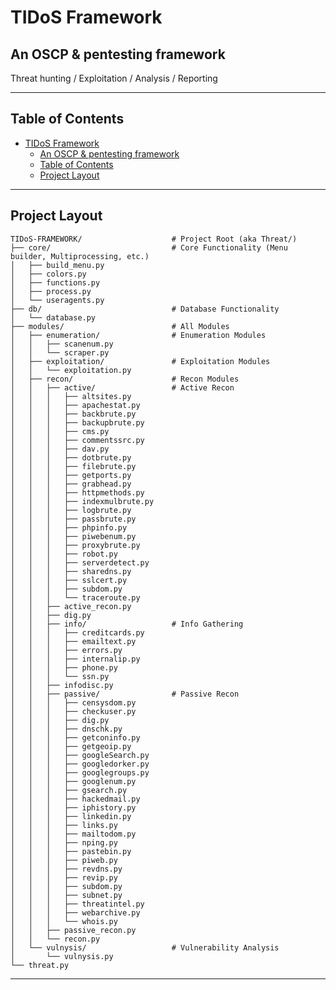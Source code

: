 <!-- #∂ Welcome to MkDocs

For full documentation visit [mkdocs.org](https://mkdocs.org).

#∂#∂ Commands

* `mkdocs new [dir-name]` - Create a new project.
* `mkdocs serve` - Start the live-reloading docs server.
* `mkdocs build` - Build the documentation site.
* `mkdocs help` - Print this help message.

#∂#∂ Project layout

    mkdocs.yml    #∂ The configuration file.
    docs/
        index.md  #∂ The documentation homepage.
        ...       # Other markdown pages, images and other files. -->

# TIDoS Framework

## An OSCP & pentesting framework

Threat hunting / Exploitation / Analysis / Reporting

___

## Table of Contents

- [TIDoS Framework](#tidos-framework)
  - [An OSCP & pentesting framework](#an-oscp--pentesting-framework)
  - [Table of Contents](#table-of-contents)
  - [Project Layout](#project-layout)

___

## Project Layout

    TIDoS-FRAMEWORK/                    # Project Root (aka Threat/)
    ├── core/                           # Core Functionality (Menu builder, Multiprocessing, etc.)
    │   ├── build_menu.py
    │   ├── colors.py
    │   ├── functions.py
    │   ├── process.py
    │   └── useragents.py
    ├── db/                             # Database Functionality
    │   └── database.py
    ├── modules/                        # All Modules
    │   ├── enumeration/                # Enumeration Modules
    │   │   ├── scanenum.py
    │   │   └── scraper.py
    │   ├── exploitation/               # Exploitation Modules
    │   │   └── exploitation.py
    │   ├── recon/                      # Recon Modules
    │   │   ├── active/                 # Active Recon
    │   │   │   ├── altsites.py
    │   │   │   ├── apachestat.py
    │   │   │   ├── backbrute.py
    │   │   │   ├── backupbrute.py
    │   │   │   ├── cms.py
    │   │   │   ├── commentssrc.py
    │   │   │   ├── dav.py
    │   │   │   ├── dotbrute.py
    │   │   │   ├── filebrute.py
    │   │   │   ├── getports.py
    │   │   │   ├── grabhead.py
    │   │   │   ├── httpmethods.py
    │   │   │   ├── indexmulbrute.py
    │   │   │   ├── logbrute.py
    │   │   │   ├── passbrute.py
    │   │   │   ├── phpinfo.py
    │   │   │   ├── piwebenum.py
    │   │   │   ├── proxybrute.py
    │   │   │   ├── robot.py
    │   │   │   ├── serverdetect.py
    │   │   │   ├── sharedns.py
    │   │   │   ├── sslcert.py
    │   │   │   ├── subdom.py
    │   │   │   └── traceroute.py
    │   │   ├── active_recon.py
    │   │   ├── dig.py
    │   │   ├── info/                   # Info Gathering
    │   │   │   ├── creditcards.py
    │   │   │   ├── emailtext.py
    │   │   │   ├── errors.py
    │   │   │   ├── internalip.py
    │   │   │   ├── phone.py
    │   │   │   └── ssn.py
    │   │   ├── infodisc.py
    │   │   ├── passive/                # Passive Recon
    │   │   │   ├── censysdom.py
    │   │   │   ├── checkuser.py
    │   │   │   ├── dig.py
    │   │   │   ├── dnschk.py
    │   │   │   ├── getconinfo.py
    │   │   │   ├── getgeoip.py
    │   │   │   ├── googleSearch.py
    │   │   │   ├── googledorker.py
    │   │   │   ├── googlegroups.py
    │   │   │   ├── googlenum.py
    │   │   │   ├── gsearch.py
    │   │   │   ├── hackedmail.py
    │   │   │   ├── iphistory.py
    │   │   │   ├── linkedin.py
    │   │   │   ├── links.py
    │   │   │   ├── mailtodom.py
    │   │   │   ├── nping.py
    │   │   │   ├── pastebin.py
    │   │   │   ├── piweb.py
    │   │   │   ├── revdns.py
    │   │   │   ├── revip.py
    │   │   │   ├── subdom.py
    │   │   │   ├── subnet.py
    │   │   │   ├── threatintel.py
    │   │   │   ├── webarchive.py
    │   │   │   └── whois.py
    │   │   ├── passive_recon.py
    │   │   └── recon.py
    │   └── vulnysis/                   # Vulnerability Analysis
    │       └── vulnysis.py
    └── threat.py

___